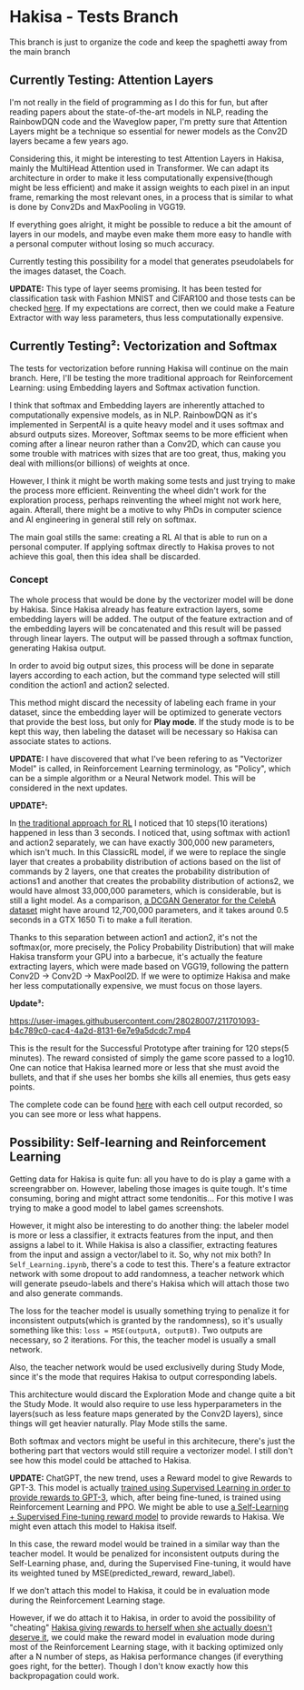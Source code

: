 # Hakisa - Tests Branch

This branch is just to organize the code and keep the spaghetti away from the main branch

## Currently Testing: Attention Layers

I'm not really in the field of programming as I do this for fun, but after reading papers about the state-of-the-art models in NLP, reading the RainbowDQN code and the Waveglow paper, I'm pretty sure that Attention Layers might be a technique so essential for newer models as the Conv2D layers became a few years ago.

Considering this, it might be interesting to test Attention Layers in Hakisa, mainly the MultiHead Attention used in Transformer. We can adapt its architecture in order to make it less computationally expensive(though might be less efficient) and make it assign weights to each pixel in an input frame, remarking the most relevant ones, in a process that is similar to what is done by Conv2Ds and MaxPooling in VGG19.

If everything goes alright, it might be possible to reduce a bit the amount of layers in our models, and maybe even make them more easy to handle with a personal computer without losing so much accuracy.

Currently testing this possibility for a model that generates pseudolabels for the images dataset, the Coach.

**UPDATE:** This type of layer seems promising. It has been tested for classification task with Fashion MNIST and CIFAR100 and those tests can be checked [here](https://github.com/Martyn0324/Hakisa/blob/Tests/Preprocessing/TesteAttentionLayer.ipynb). If my expectations are correct, then we could make a Feature Extractor with way less parameters, thus less computationally expensive.

## Currently Testing²: Vectorization and Softmax

The tests for vectorization before running Hakisa will continue on the main branch. Here, I'll be testing the more traditional approach for Reinforcement Learning: using Embedding layers and Softmax activation function.

I think that softmax and Embedding layers are inherently attached to computationally expensive models, as in NLP. RainbowDQN as it's implemented in SerpentAI is a quite heavy model and it uses softmax and absurd outputs sizes. Moreover, Softmax seems to be more efficient when coming after a linear neuron rather than a Conv2D, which can cause you some trouble with matrices with sizes that are too great, thus, making you deal with millions(or billions) of weights at once.

However, I think it might be worth making some tests and just trying to make the process more efficient. Reinventing the wheel didn't work for the exploration process, perhaps reinventing the wheel might not work here, again. Afterall, there might be a motive to why PhDs in computer science and AI engineering in general still rely on softmax.

The main goal stills the same: creating a RL AI that is able to run on a personal computer. If applying softmax directly to Hakisa proves to not achieve this goal, then this idea shall be discarded.

### Concept

The whole process that would be done by the vectorizer model will be done by Hakisa. Since Hakisa already has feature extraction layers, some embedding layers will be added. The output of the feature extraction and of the embedding layers will be concatenated and this result will be passed through linear layers. The output will be passed through a softmax function, generating Hakisa output.

In order to avoid big output sizes, this process will be done in separate layers according to each action, but the command type selected will still condition the action1 and action2 selected.


This method might discard the necessity of labeling each frame in your dataset, since the embedding layer will be optimized to generate vectors that provide the best loss, but only for **Play mode**. If the study mode is to be kept this way, then labeling the dataset will be necessary so Hakisa can associate states to actions.

**UPDATE:** I have discovered that what I've been refering to as "Vectorizer Model" is called, in Reinforcement Learning terminology, as "Policy", which can be a simple algorithm or a Neural Network model. This will be considered in the next updates.

**UPDATE²:**

In [the traditional approach for RL](https://github.com/Martyn0324/Hakisa/blob/Tests/ClassicRL.ipynb) I noticed that 10 steps(10 iterations) happened in less than 3 seconds. I noticed that, using softmax with action1 and action2 separately, we can have exactly 300,000 new parameters, which isn't much.
In this ClassicRL model, if we were to replace the single layer that creates a probability distribution of actions based on the list of commands by 2 layers, one that creates the probability distribution of actions1 and another that creates the probability distribution of actions2, we would have almost 33,000,000 parameters, which is considerable, but is still a light model. As a comparison, [a DCGAN Generator for the CelebA dataset](https://medium.com/analytics-vidhya/dcgan-tutorial-by-aniket-maurya-f6c137ef0053) might have around 12,700,000 parameters, and it takes around 0.5 seconds in a GTX 1650 Ti to make a full iteration.

Thanks to this separation between action1 and action2, it's not the softmax(or, more precisely, the Policy Probability Distribution) that will make Hakisa transform your GPU into a barbecue, it's actually the feature extracting layers, which were made based on VGG19, following the pattern Conv2D -> Conv2D -> MaxPool2D.
If we were to optimize Hakisa and make her less computationally expensive, we must focus on those layers.

**Update³:**

https://user-images.githubusercontent.com/28028007/211701093-b4c789c0-cac4-4a2d-8131-6e7e9a5dcdc7.mp4

This is the result for the Successful Prototype after training for 120 steps(5 minutes). The reward consisted of simply the game score passed to a log10.
One can notice that Hakisa learned more or less that she must avoid the bullets, and that if she uses her bombs she kills all enemies, thus gets easy points.

The complete code can be found [here](https://github.com/Martyn0324/Hakisa/blob/Tests/SuccessfulPrototype.ipynb) with each cell output recorded, so you can see more or less what happens.

## Possibility: Self-learning and Reinforcement Learning

Getting data for Hakisa is quite fun: all you have to do is play a game with a screengrabber on. However, labeling those images is quite tough. It's time consuming, boring and might attract some tendonitis... For this motive I was trying to make a good model to label games screenshots.

However, it might also be interesting to do another thing: the labeler model is more or less a classifier, it extracts features from the input, and then assigns a label to it. While Hakisa is also a classifier, extracting features from the input and assign a vector/label to it. So, why not mix both?
In `Self_Learning.ipynb`, there's a code to test this. There's a feature extractor network with some dropout to add randomness, a teacher network which will generate pseudo-labels and there's Hakisa which will attach those two and also generate commands.

The loss for the teacher model is usually something trying to penalize it for inconsistent outputs(which is granted by the randomness), so it's usually something like this: `loss = MSE(outputA, outputB)`. Two outputs are necessary, so 2 iterations. For this, the teacher model is usually a small network.

Also, the teacher network would be used exclusivelly during Study Mode, since it's the mode that requires Hakisa to output corresponding labels.

This architecture would discard the Exploration Mode and change quite a bit the Study Mode. It would also require to use less hyperparameters in the layers(such as less feature maps generated by the Conv2D layers), since things will get heavier naturally. Play Mode stills the same.

Both softmax and vectors might be useful in this architecure, there's just the bothering part that vectors would still require a vectorizer model. I still don't see how this model could be attached to Hakisa.


**UPDATE:** ChatGPT, the new trend, uses a Reward model to give Rewards to GPT-3. This model is actually [trained using Supervised Learning in order to provide rewards to GPT-3](https://arxiv.org/pdf/2203.02155.pdf), which, after being fine-tuned, is trained using Reinforcement Learning and PPO.
We might be able to use [a Self-Learning + Supervised Fine-tuning reward model](https://lilianweng.github.io/posts/2021-12-05-semi-supervised/#combined-with-powerful-pre-training) to provide rewards to Hakisa. We might even attach this model to Hakisa itself.

In this case, the reward model would be trained in a similar way than the teacher model. It would be penalized for inconsistent outputs during the Self-Learning phase, and, during the Supervised Fine-tuning, it would have its weighted tuned by MSE(predicted_reward, reward_label).

If we don't attach this model to Hakisa, it could be in evaluation mode during the Reinforcement Learning stage.

However, if we do attach it to Hakisa, in order to avoid the possibility of "cheating" [Hakisa giving rewards to herself when she actually doesn't deserve it](https://www.deepmind.com/blog/specification-gaming-the-flip-side-of-ai-ingenuity), we could make the reward model in evaluation mode during most of the Reinforcement Learning stage, with it backing optimized only after a N number of steps, as Hakisa performance changes (if everything goes right, for the better). Though I don't know exactly how this backpropagation could work.
